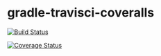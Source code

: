 # gradle-travisci-coveralls

[![Build Status](https://travis-ci.org/NESOY/gradle-travisci-coveralls.svg?branch=master)](https://travis-ci.org/NESOY/gradle-travisci-coveralls)


[![Coverage Status](https://coveralls.io/repos/github/NESOY/gradle-travisci-coveralls/badge.svg?branch=master)](https://coveralls.io/github/NESOY/gradle-travisci-coveralls?branch=master)